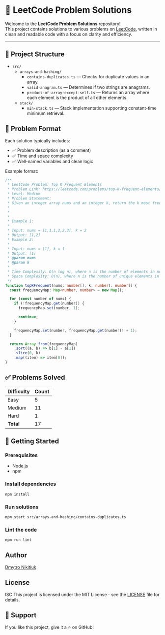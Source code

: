 # 🧠 LeetCode Problem Solutions

Welcome to the **LeetCode Problem Solutions** repository!  
This project contains solutions to various problems on [LeetCode](https://leetcode.com/), written in clean and readable code with a focus on clarity and efficiency.

---

## 📁 Project Structure

- `src/`
    - `arrays-and-hashing/`
        - `contains-duplicates.ts` — Checks for duplicate values in an array.
        - `valid-anagram.ts` — Determines if two strings are anagrams.
        - `product-of-array-except-self.ts` — Returns an array where each element is the product of all other elements.
    - `stack/`
        - `min-stack.ts` — Stack implementation supporting constant-time minimum retrieval.

## 🧩 Problem Format

Each solution typically includes:
- ✅ Problem description (as a comment)
- ✅ Time and space complexity 
- ✅ Well-named variables and clean logic

Example format:
```typescript
/**
 * LeetCode Problem: Top K Frequent Elements
 * Problem Link: https://leetcode.com/problems/top-k-frequent-elements/
 * Level: Medium
 * Problem Statement:
 * Given an integer array nums and an integer k, return the k most frequent elements. You may return the answer in any order.
 *
 *
 *
 * Example 1:
 *
 * Input: nums = [1,1,1,2,2,3], k = 2
 * Output: [1,2]
 * Example 2:
 *
 * Input: nums = [1], k = 1
 * Output: [1]
 * @param nums
 * @param k
 *
 * Time Complexity: O(n log n), where n is the number of elements in nums.
 * Space Complexity: O(n), where n is the number of unique elements in nums.
 */
function topKFrequent(nums: number[], k: number): number[] {
  const frequencyMap: Map<number, number> = new Map();

  for (const number of nums) {
    if (!frequencyMap.get(number)) {
      frequencyMap.set(number, 1);

      continue;
    }

    frequencyMap.set(number, frequencyMap.get(number)! + 1);
  }

  return Array.from(frequencyMap)
    .sort((a, b) => b[1] - a[1])
    .slice(0, k)
    .map((item) => item[0]);
}
```

## ✅ Problems Solved

| Difficulty | Count |
|------------|-------|
| Easy       | 5     |
| Medium     | 11    |
| Hard       | 1     |
| **Total**  | 17    |


## 🚀 Getting Started

### Prerequisites

- Node.js
- npm

### Install dependencies

```bash
npm install
```

### Run solutions
```bash
npm start src/arrays-and-hashing/contains-duplicates.ts
```

### Lint the code

```bash
npm run lint
```

## Author
[Dmytro Nikitiuk](https://github.com/tomorroN)

## License
ISC
This project is licensed under the MIT License - see the [LICENSE](LICENSE) file for details.

## 🌟 Support

If you like this project, give it a ⭐ on GitHub!
